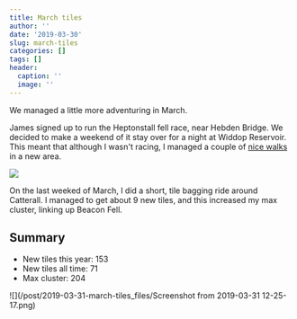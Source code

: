 ```yaml
---
title: March tiles
author: ''
date: '2019-03-30'
slug: march-tiles
categories: []
tags: []
header:
  caption: ''
  image: ''
---
```


We managed a little more adventuring in March.

James signed up to run the Heptonstall fell race, near Hebden Bridge. We decided to make a weekend of it stay over for a night at Widdop Reservoir. This meant that although I wasn't racing, I managed a couple of [nice walks](https://www.strava.com/activities/2238190550) in a new area.

![](/post/2019-03-31-march-tiles_files/heptonstall.png)

On the last weeked of March, I did a short, tile bagging ride around Catterall. I managed to get about 9 new tiles, and this increased my max cluster, linking up Beacon Fell.


## Summary
* New tiles this year: 153
* New tiles all time: 71
* Max cluster: 204

![](/post/2019-03-31-march-tiles_files/Screenshot from 2019-03-31 12-25-17.png)
